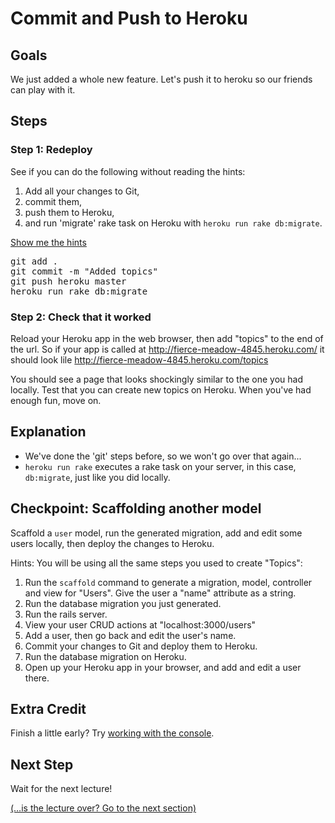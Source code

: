# Commit and Push to Heroku
## Goals
We just added a whole new feature. Let's push it to heroku so our friends can play with it.

## Steps
### Step 1: Redeploy

See if you can do the following without reading the hints:

1. Add all your changes to Git,
2. commit them,
3. push them to Heroku,
4. and run 'migrate' rake task on Heroku with `heroku run rake db:migrate`.

<div class="hints">
  <p><a class="show-hints dropdown" href="#hints">Show me the hints<b class="caret"></b></a></p>
  <div class="CodeRay commands">
    <div class="code">
      <pre>
git add .
git commit -m "Added topics"
git push heroku master
heroku run rake db:migrate</pre>
    </div>
  </div>
</div>

### Step 2: Check that it worked

Reload your Heroku app in the web browser, then add "topics" to the end of the url.
So if your app is called at http://fierce-meadow-4845.heroku.com/ it should look lile
http://fierce-meadow-4845.heroku.com/topics


You should see a page that looks shockingly similar to the one you had locally. Test that you can create new topics on Heroku. When you've had enough fun, move on.

## Explanation
* We've done the 'git' steps before, so we won't go over that again...
* `heroku run rake` executes a rake task on your server, in this case, `db:migrate`, just like you did locally.

## Checkpoint: Scaffolding another model

Scaffold a `user` model, run the generated migration, add and edit some users locally, then deploy the changes to Heroku.

Hints:
You will be using all the same steps you used to create "Topics":

1. Run the `scaffold` command to generate a migration, model, controller and view for "Users". 
  Give the user a "name" attribute as a string.
2. Run the database migration you just generated.
3. Run the rails server.
4. View your user CRUD actions at "localhost:3000/users"
5. Add a user, then go back and edit the user's name.
6. Commit your changes to Git and deploy them to Heroku.
7. Run the database migration on Heroku.
8. Open up your Heroku app in your browser, and add and edit a user there.

## Extra Credit
Finish a little early? Try [working with the console](extra_credit/04_console).

## Next Step
Wait for the next lecture!  

[(…is the lecture over? Go to the next section)](/curriculum/voting_on_topics)

